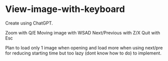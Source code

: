 # View-image-with-keyboard

Create using ChatGPT.

Zoom with Q/E
Moving image with WSAD
Next/Previous with Z/X
Quit with Esc

Plan to load only 1 image when opening and load more when using next/pre for reducing starting time but too lazy (dont know how to do) to implement.
